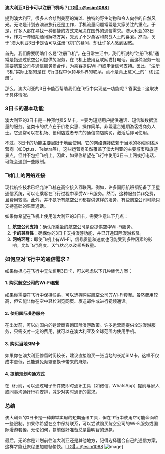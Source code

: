 **澳大利亚3日卡可以注册飞机吗？[[TG💪+ @esim1088](https://t.me/s/esim1088)]**

提到澳大利亚，很多人会想到美丽的海滩、独特的野生动物和令人向往的自然风光。无论是计划去澳洲旅行还是工作，手机流量问题常常是大家关注的重点。于是，许多人都在寻找一种便捷的方式来解决在国外的通信需求。澳大利亚的3日卡，作为一种短期通讯解决方案，受到了不少游客和商务人士的喜爱。然而，关于“澳大利亚3日卡是否可以注册飞机”的疑问，却让许多人感到困惑。

首先，我们需要明确什么是“注册飞机”。在日常生活中，我们所说的“注册飞机”通常是指通过航空公司提供的服务，在飞机上使用互联网或打电话。而这种服务一般需要航空公司与通信服务商合作，为乘客提供Wi-Fi或电话信号支持。因此，“注册飞机”实际上指的是在飞行过程中保持与外界的联系，而不是真正意义上的“飞机注册”。

那么，澳大利亚的3日卡能否帮助我们在飞行中实现这一功能呢？答案是：这取决于具体情况。

### 3日卡的基本功能

澳大利亚的3日卡是一种预付费SIM卡，主要为短期用户提供通话、短信和数据流量的服务。这类卡的优点在于价格实惠、操作简单，非常适合短期游客或商务人士。它通常可以在机场、便利店或者专门的通信商店购买，激活后即可使用。

不过，3日卡的功能主要局限于地面使用。它的网络连接依赖于当地的移动网络运营商（如Optus、Telstra等），这些运营商虽然覆盖了澳大利亚的主要城市和旅游景点，但并不包括飞机上。因此，如果你希望在飞行中使用3日卡上网或打电话，可能会遇到一些限制。

### 飞机上的网络连接

现代航空技术已经允许飞机在高空接入互联网。例如，许多国际航班都配备了卫星通信系统，可以让乘客在飞行过程中享受Wi-Fi服务。然而，这种服务并非免费，且费用较高。此外，并不是所有航空公司都提供这样的服务，有些航空公司可能只支持基础的语音通话。

如果你希望在飞机上使用澳大利亚的3日卡，需要注意以下几点：

1. **航空公司支持**：确认所乘坐的航空公司是否提供空中Wi-Fi服务。
2. **卡的兼容性**：确保你的3日卡支持漫游功能，并已开通国际漫游权限。
3. **网络环境**：即使飞机上有Wi-Fi，信号质量和速度也可能受到多种因素的影响，比如飞行高度、天气状况以及乘客数量。

### 如何应对飞行中的通信需求？

如果你担心在飞行中无法使用3日卡，可以考虑以下几种替代方案：

#### 1. **购买航空公司的Wi-Fi套餐**
   如果你需要在飞行中保持联系，可以选择购买航空公司的Wi-Fi套餐。虽然费用较高，但它能让你在空中轻松浏览网页、发送邮件或进行视频通话。

#### 2. **使用国际漫游服务**
   在出发前，可以向国内的运营商咨询国际漫游政策。许多运营商提供全球漫游服务，只需支付一定的费用，就可以在澳大利亚及全球范围内使用手机。

#### 3. **购买当地SIM卡**
   如果你在澳大利亚停留时间较长，建议直接购买一张当地的长期SIM卡。这样不仅成本更低，还能避免频繁更换卡带来的麻烦。

#### 4. **提前规划沟通方式**
   在飞行前，可以通过电子邮件或即时通讯工具（如微信、WhatsApp）提前与家人或同事沟通好行程安排，减少对实时通讯的需求。

### 总结

澳大利亚的3日卡是一种非常实用的短期通讯工具，但在飞行中使用它可能会面临一些限制。如果你希望在空中保持联系，可以尝试购买航空公司的Wi-Fi服务或国际漫游套餐。无论如何，提前做好准备总是最明智的选择。

最后，无论你是计划前往澳大利亚还是其他地方，记得选择适合自己的通信方案，这样才能让旅程更加顺畅愉快。[[TG💪+ @esim1088](https://t.me/s/esim1088) ![Image](https://i.postimg.cc/4NQfJmqS/Snipaste-2025-05-13-00-14-12.png)]
